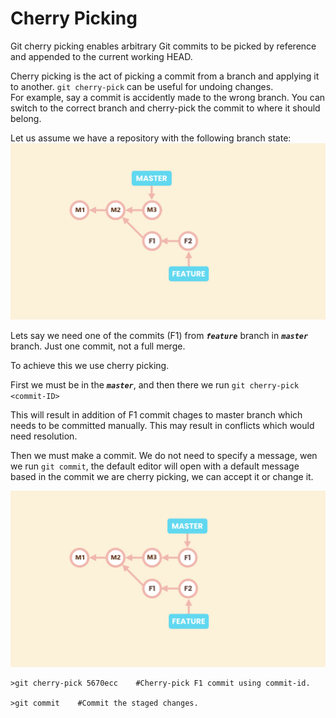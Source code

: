 # Cherry Picking

Git cherry picking enables arbitrary Git commits to be picked by reference and appended to the current working HEAD. 

Cherry picking is the act of picking a commit from a branch and applying it to another. `git cherry-pick` can be useful for undoing changes. <br>
For example, say a commit is accidently made to the wrong branch. You can switch to the correct branch and cherry-pick the commit to where it should belong.

Let us assume we have a repository with the following branch state:
![](./images/Screenshot35.png)

Lets say we need one of the commits (F1) from **_`feature`_** branch in **_`master`_** branch. Just one commit, not a full merge.

To achieve this we use cherry picking.

First we must be in the **_`master`_**, and then there we run `git cherry-pick <commit-ID>`

This will result in addition of F1 commit chages to master branch which needs to be committed manually. This may result in conflicts which would need resolution.

Then we must make a commit. We do not need to specify a message, wen we run `git commit`, the default editor will open with a default message based in the commit we are cherry picking, we can accept it or change it.

![](./images/Screenshot34.png)

```shell
>git cherry-pick 5670ecc    #Cherry-pick F1 commit using commit-id.

>git commit    #Commit the staged changes.
```
